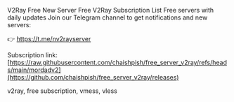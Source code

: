 V2Ray Free New Server
Free V2Ray Subscription List
Free servers with daily updates
Join our Telegram channel to get notifications and new servers:

👉 https://t.me/nv2rayserver

Subscription link:
[https://raw.githubusercontent.com/chaishpish/free_server_v2ray/refs/heads/main/mordadv2](https://github.com/chaishpish/free_server_v2ray/releases)

v2ray, free subscription, vmess, vless
